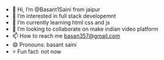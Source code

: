 - 👋 Hi, I’m @Basant1Saini from jaipur
- 👀 I’m interested in full stack developemnt
- 🌱 I’m currently learning html css and js
- 💞️ I’m looking to collaborate on make indian video platform
- 📫 How to reach me basan357@gmail.com
- 😄 Pronouns: basant saini
- ⚡ Fun fact: not now

<!---
Basant1Saini/Basant1Saini is a ✨ special ✨ repository because its `README.md` (this file) appears on your GitHub profile.
You can click the Preview link to take a look at your changes.
--->
